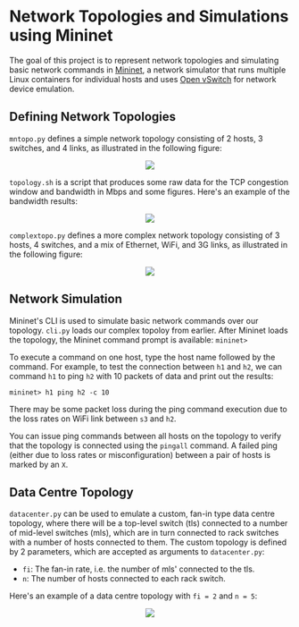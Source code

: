 # Network Topologies and Simulations using Mininet

The goal of this project is to represent network topologies and simulating basic network commands in <a href="http://mininet.org">Mininet</a>, a network simulator that runs multiple Linux containers for individual hosts and uses <a href="openvswitch.org">Open vSwitch</a> for network device emulation.

## Defining Network Topologies

`mntopo.py` defines a simple network topology consisting of 2 hosts, 3 switches, and 4 links, as illustrated in the following figure:

<p align="center">
  <img src="https://user-images.githubusercontent.com/87489775/125826918-bc79ba05-e099-46f4-a83b-96cabef27e85.png">
</p>

`topology.sh` is a script that produces some raw data for the TCP congestion window and bandwidth in Mbps and some figures. Here's an example of the bandwidth results:

<p align="center">
  <img src="https://user-images.githubusercontent.com/87489775/125826843-3fb08c8b-def8-44bf-b470-46c081c327b2.png">
</p>

`complextopo.py` defines a more complex network topology consisting of 3 hosts, 4 switches, and a mix of Ethernet, WiFi, and 3G links, as illustrated in the following figure:

<p align="center">
  <img src="https://user-images.githubusercontent.com/87489775/125828903-f772f337-36f6-441a-aa45-2303c18d345a.png">
</p>

## Network Simulation

Mininet's CLI is used to simulate basic network commands over our topology. `cli.py` loads our complex topoloy from earlier. After Mininet loads the topology, the Mininet command prompt is available: `mininet>`

To execute a command on one host, type the host name followed by the command. For example, to test the connection between `h1` and `h2`, we can command `h1` to ping `h2` with 10 packets of data and print out the results:

`mininet> h1 ping h2 -c 10`

There may be some packet loss during the ping command execution due to the loss rates on WiFi link between `s3` and `h2`.

You can issue ping commands between all hosts on the topology to verify that the topology is connected using the `pingall` command. A failed ping (either due to loss rates or misconfiguration) between a pair of hosts is marked by an `X`.

## Data Centre Topology

`datacenter.py` can be used to emulate a custom, fan-in type data centre topology, where there will be a top-level switch (tls) connected to a number of mid-level switches (mls), which are in turn connected to rack switches with a number of hosts connected to them. The custom topology is defined by 2 parameters, which are accepted as arguments to `datacenter.py`:

- `fi`: The fan-in rate, i.e. the number of mls' connected to the tls.
- `n`: The number of hosts connected to each rack switch.

Here's an example of a data centre topology with `fi = 2` and `n = 5`:

<p align="center">
  <img src="https://user-images.githubusercontent.com/87489775/125832199-3fcf9a6c-b097-4c82-9c68-b87bf3900136.png">
</p>
